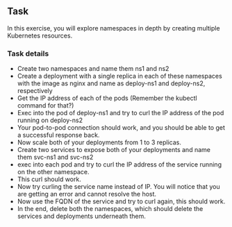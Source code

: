  ## Task
In this exercise, you will explore namespaces in depth by creating multiple Kubernetes resources.


### Task details
- Create two namespaces and name them ns1 and ns2
- Create a deployment with a single replica in each of these namespaces with the image as nginx and name as deploy-ns1 and deploy-ns2, respectively
- Get the IP address of each of the pods (Remember the kubectl command for that?)
- Exec into the pod of deploy-ns1 and try to curl the IP address of the pod running on deploy-ns2
- Your pod-to-pod connection should work, and you should be able to get a successful response back.
- Now scale both of your deployments from 1 to 3 replicas.
- Create two services to expose both of your deployments and name them svc-ns1 and svc-ns2
- exec into each pod and try to curl the IP address of the service running on the other namespace.
- This curl should work.
- Now try curling the service name instead of IP. You will notice that you are getting an error and cannot resolve the host.
- Now use the FQDN of the service and try to curl again, this should work.
- In the end, delete both the namespaces, which should delete the services and deployments underneath them.

